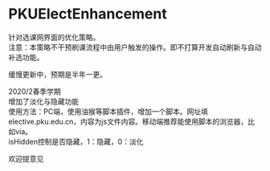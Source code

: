 # PKUElectEnhancement  
针对选课网界面的优化策略。  
注意：本策略不干预刷课流程中由用户触发的操作。即不打算开发自动刷新与自动补选功能。  
  
缓慢更新中，预期是半年一更。  
  
2020/2春季学期  
增加了淡化与隐藏功能  
使用方法：PC端，使用油猴等脚本插件，增加一个脚本。网址填elective.pku.edu.cn，内容为js文件内容。移动端推荐能使用脚本的浏览器，比如via。  
isHidden控制是否隐藏，1：隐藏，0：淡化  
  
欢迎提意见  
